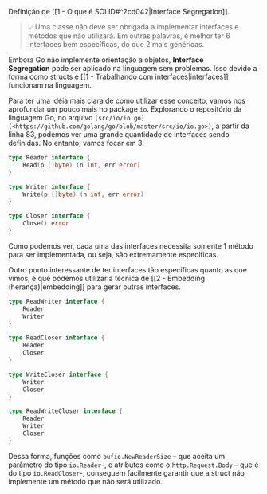 Definição de [[1 - O que é SOLID#^2cd042|Interface Segregation]].

> 💡 Uma classe não deve ser obrigada a implementar interfaces e métodos que não utilizará. Em outras palavras, é melhor ter 6 interfaces bem específicas, do que 2 mais genéricas.

Embora Go não implemente orientação a objetos, **Interface Segregation** pode ser aplicado na linguagem sem problemas. Isso devido a forma como structs e [[1 - Trabalhando com interfaces|interfaces]] funcionam na linguagem.

Para ter uma idéia mais clara de como utilizar esse conceito, vamos nos aprofundar um pouco mais no package `io`. Explorando o repositório da linguagem Go, no arquivo `[src/io/io.go](<https://github.com/golang/go/blob/master/src/io/io.go>)`, a partir da linha 83, podemos ver uma grande quantidade de interfaces sendo definidas. No entanto, vamos focar em 3.

```go
type Reader interface {
    Read(p []byte) (n int, err error)
}

type Writer interface {
    Write(p []byte) (n int, err error)
}

type Closer interface {
    Close() error
}
```

Como podemos ver, cada uma das interfaces necessita somente 1 método para ser implementada, ou seja, são extremamente específicas.

Outro ponto interessante de ter interfaces tão específicas quanto as que vimos, é que podemos utilizar a técnica de [[2 - Embedding (herança)|embedding]] para gerar outras interfaces.

```go
type ReadWriter interface {
    Reader
    Writer
}

type ReadCloser interface {
    Reader
    Closer
}

type WriteCloser interface {
    Writer
    Closer
}

type ReadWriteCloser interface {
    Reader
    Writer
    Closer
}
```

Dessa forma, funções como `bufio.NewReaderSize` – que aceita um parâmetro do tipo `io.Reader`-, e atributos como o `http.Request.Body` – que é do tipo `io.ReadCloser`-, conseguem facilmente garantir que a struct não implemente um método que não será utilizado.
